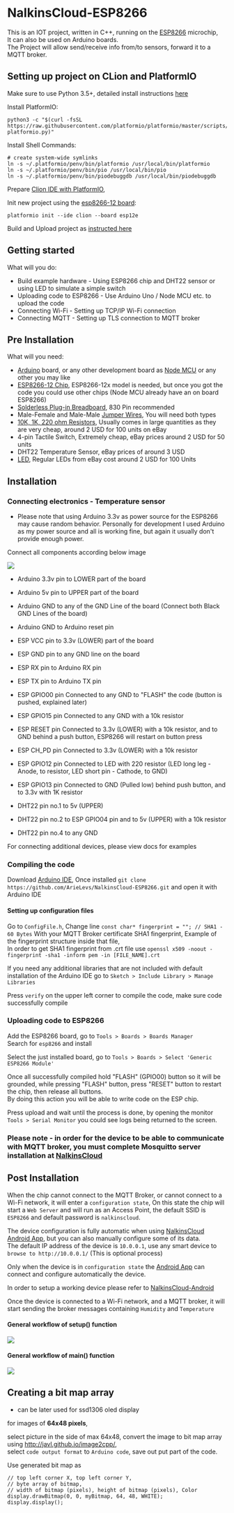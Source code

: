 NalkinsCloud-ESP8266
====================

This is an IOT project, written in C++, running on the [ESP8266](https://en.wikipedia.org/wiki/ESP8266) microchip,  
It can also be used on Arduino boards.  
The Project will allow send/receive info from/to sensors, forward it to a MQTT broker.

Setting up project on CLion and PlatformIO
------------------------------------------
Make sure to use Python 3.5+, detailed install instructions [here](https://docs.platformio.org/en/latest/core/installation.html#installation)

Install PlatformIO:
```shell script
python3 -c "$(curl -fsSL https://raw.githubusercontent.com/platformio/platformio/master/scripts/get-platformio.py)"
```

Install Shell Commands:
```shell script
# create system-wide symlinks
ln -s ~/.platformio/penv/bin/platformio /usr/local/bin/platformio
ln -s ~/.platformio/penv/bin/pio /usr/local/bin/pio
ln -s ~/.platformio/penv/bin/piodebuggdb /usr/local/bin/piodebuggdb
```

Prepare [Clion IDE with PlatformIO](https://docs.platformio.org/en/latest/integration/ide/clion.html#ide-clion),

Init new project using the [esp8266-12 board](https://docs.platformio.org/en/latest/boards/espressif8266/esp12e.html):
```shell script
platformio init --ide clion --board esp12e
```

Build and Upload project as [instructed here](https://docs.platformio.org/en/latest/integration/ide/clion.html#build-upload)

Getting started
---------------
What will you do:
* Build example hardware - Using ESP8266 chip and DHT22 sensor or using LED to simulate a simple switch
* Uploading code to ESP8266 - Use Arduino Uno / Node MCU etc. to upload the code
* Connecting Wi-Fi - Setting up TCP/IP Wi-Fi connection
* Connecting MQTT - Setting up TLS connection to MQTT broker

Pre Installation
----------------
What will you need:
* [Arduino](https://store.arduino.cc/arduino-uno-rev3) board, or any other development board as [Node MCU](http://www.nodemcu.com/index_en.html) or any other you may like
* [ESP8266-12 Chip](https://en.wikipedia.org/wiki/ESP8266), ESP8266-12x model is needed, but once you got the code you could use other chips (Node MCU already have an on board ESP8266)
* [Solderless Plug-in Breadboard](https://en.wikipedia.org/wiki/Breadboard), 830 Pin recommended
* Male-Female and Male-Male [Jumper Wires](https://en.wikipedia.org/wiki/Jump_wire), You will need both types
* [10K, 1K, 220 ohm Resistors](https://en.wikipedia.org/wiki/Resistor), Usually comes in large quantities as they are very cheap, around 2 USD for 100 units on eBay
* 4-pin Tactile Switch, Extremely cheap, eBay prices around 2 USD for 50 units
* DHT22 Temperature Sensor, eBay prices of around 3 USD
* [LED](https://en.wikipedia.org/wiki/Light-emitting_diode), Regular LEDs from eBay cost around 2 USD for 100 Units

Installation
------------

### Connecting electronics - Temperature sensor
* Please note that using Arduino 3.3v as power source for the ESP8266 may cause random behavior. Personally for development I used Arduino as my power source and all is working fine, but again it usually don't provide enough power.  

Connect all components according below image

![](docs/ESP8266_DHT22_Breadboard.png)

* Arduino 3.3v pin to LOWER part of the board
* Arduino 5v pin to UPPER part of the board
* Arduino GND to any of the GND Line of the board (Connect both Black GND Lines of the board)
* Arduino GND to Arduino reset pin
* ESP VCC pin to 3.3v (LOWER) part of the board
* ESP GND pin to any GND line on the board
* ESP RX pin to Arduino RX pin
* ESP TX pin to Arduino TX pin
* ESP GPIO00 pin Connected to any GND to "FLASH" the code (button is pushed, explained later)
* ESP GPIO15 pin Connected to any GND with a 10k resistor
* ESP RESET pin Connected to 3.3v (LOWER) with a 10k resistor, and to GND behind a push button, ESP8266 will restart on button press
* ESP CH_PD pin Connected to 3.3v (LOWER) with a 10k resistor
* ESP GPIO12 pin Connected to LED with 220 resistor (LED long leg - Anode, to resistor, LED short pin - Cathode, to GND)
* ESP GPIO13 pin Connected to GND (Pulled low) behind push button, and to 3.3v with 1K resistor

* DHT22 pin no.1 to 5v (UPPER)
* DHT22 pin no.2 to ESP GPIO04 pin and to 5v (UPPER) with a 10k resistor
* DHT22 pin no.4 to any GND

For connecting additional devices, please view docs for examples

### Compiling the code
Download [Arduino IDE](https://www.arduino.cc/en/Main/Software), 
Once installed `git clone https://github.com/ArieLevs/NalkinsCloud-ESP8266.git` and open it with Arduino IDE

#### Setting up configuration files 
Go to `ConfigFile.h`, Change line `const char* fingerprint = ""; // SHA1 - 60 Bytes` With your MQTT Broker certificate SHA1 fingerprint,
Example of the fingerprint structure inside that file,  
In order to get SHA1 fingerprint from .crt file use `openssl x509 -noout -fingerprint -sha1 -inform pem -in [FILE_NAME].crt`  


If you need any additional libraries that are not included with default installation of the Arduino IDE go to `Sketch > Include Library > Manage Libraries`

Press `verify` on the upper left corner to compile the code, make sure code successfully compile

### Uploading code to ESP8266
Add the ESP8266 board, go to `Tools > Boards > Boards Manager`  
Search for `esp8266` and install

Select the just installed board, go to `Tools > Boards > Select 'Generic ESP8266 Module'`

Once all successfully compiled hold "FLASH" (GPIO00) button so it will be grounded,
while pressing "FLASH" button, press "RESET" button to restart the chip, then release all buttons.  
By doing this action you will be able to write code on the ESP chip.

Press upload and wait until the process is done, by opening the monitor `Tools > Serial Monitor` you could see logs being returned to the screen.

### Please note - in order for the device to be able to communicate with MQTT broker, you must complete Mosquitto server installation at [NalkinsCloud](https://github.com/ArieLevs/NalkinsCloud)

Post Installation
-----------------

When the chip cannot connect to the MQTT Broker, or cannot connect to a Wi-Fi network, it will enter a `configuration state`,
On this state the chip will start a `Web Server` and will run as an Access Point, the default SSID is `ESP8266` and default password is `nalkinscloud`.

The device configuration is fully automatic when using [NalkinsCloud Android App](https://github.com/ArieLevs/NalkinsCloud-Android),
but you can also manually configure some of its data.  
The default IP address of the device is `10.0.0.1`, use any smart device to `browse to http://10.0.0.1/` (This is optional process)

Only when the device is in `configuration state` the [Android App](https://github.com/ArieLevs/NalkinsCloud-Android) can connect and configure automatically the device.

In order to setup a working device please refer to [NalkinsCloud-Android](https://github.com/ArieLevs/NalkinsCloud-Android)

Once the device is connected to a Wi-Fi network, and a MQTT broker, it will start sending the broker messages containing `Humidity` and `Temperature`

#### General workflow of setup() function

![](docs/ESP8266_Setup_Function_draw.io.png)

#### General workflow of main() function

![](docs/ESP8266_Main_Function_draw.io.png)

Creating a bit map array
------------------------
* can be later used for ssd1306 oled display

for images of **64x48 pixels**,

select picture in the side of max 64x48,
convert the image to bit map array using http://javl.github.io/image2cpp/,  
select `code output format` to `Arduino code`, save out put part of the code.

Use generated bit map as
```
// top left corner X, top left corner Y,
// byte array of bitmap,
// width of bitmap (pixels), height of bitmap (pixels), Color
display.drawBitmap(0, 0, myBitmap, 64, 48, WHITE);
display.display();
```
